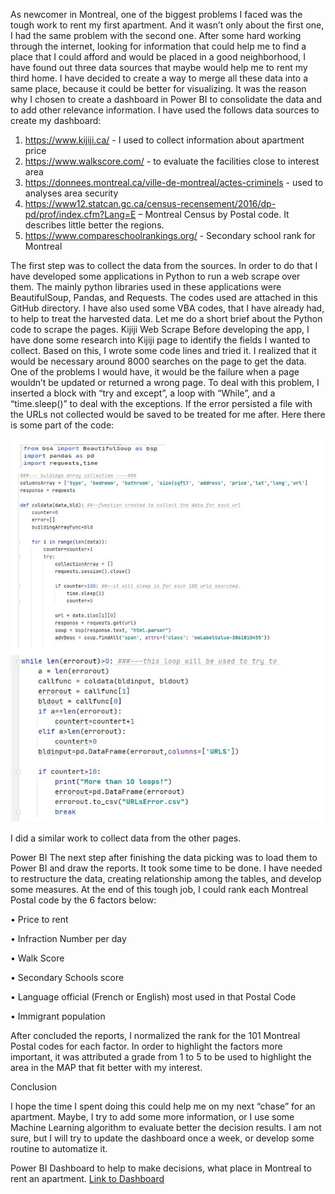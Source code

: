As newcomer in Montreal, one of the biggest problems I faced was the tough work to rent my first apartment. And it wasn’t only about the first one, I had the same problem with the second one. After some hard working through the internet, looking for information that could help me to find a place that I could afford and would be placed in a good neighborhood, I have found out three data sources that maybe would help me to rent my third home.
I have decided to create a way to merge all these data into a same place, because it could be better for visualizing. It was the reason why I chosen to create a dashboard in Power BI to consolidate the data and to add other relevance information. I have used the follows data sources to create my dashboard:
1.	https://www.kijiji.ca/ - I used to collect information about apartment price
2.	https://www.walkscore.com/ - to evaluate the facilities close to interest area
3.	https://donnees.montreal.ca/ville-de-montreal/actes-criminels - used to analyses area security
4.	https://www12.statcan.gc.ca/census-recensement/2016/dp-pd/prof/index.cfm?Lang=E – Montreal Census by Postal code. It describes little better the regions.
5.	https://www.compareschoolrankings.org/ - Secondary school rank for Montreal

The first step was to collect the data from the sources. In order to do that I have developed some applications in Python to run a web scrape over them. The mainly python libraries used in these applications were BeautifulSoup, Pandas, and Requests. The codes used are attached in this GitHub directory.  I have also used some VBA codes, that I have already had, to help to treat the harvested data. Let me do a short brief about the Python code to scrape the pages.
 Kijiji Web Scrape
Before developing the app, I have done some research into Kijiji page to identify the fields I wanted to collect. Based on this, I wrote some code lines and tried it. I realized that it would be necessary around 8000 searches on the page to get the data. One of the problems I would have, it would be the failure when a page wouldn’t be updated or returned a wrong page. To deal with this problem, I inserted a block with “try and except”, a loop with “While”, and a “time.sleep()” to deal with the exceptions. If the error persisted a file with the URLs not collected would be saved to be treated for me after.  Here there is some part of the code:
 
 ![](gitup01.JPG)

 

I did a similar work to collect data from the other pages.

Power BI
The next step after finishing the data picking was to load them to Power BI and draw the reports.  It took some time to be done. I have needed to restructure the data, creating relationship among the tables, and develop some measures. At the end of this tough job, I could rank each Montreal Postal code by the 6 factors below:

•	Price to rent

•	Infraction Number per day

•	Walk Score

•	Secondary Schools score

•	Language official (French or English) most used in that Postal Code

•	Immigrant population


After concluded the reports, I normalized the rank for the 101 Montreal Postal codes for each factor.  In order to highlight the factors more important, it was attributed a grade from 1 to 5 to be used to highlight the area in the MAP that fit better with my interest.  

Conclusion

I hope the time I spent doing this could help me on my next “chase” for an apartment.  Maybe, I try to add some more information, or I use some Machine Learning algorithm to evaluate better the decision results. I am not sure, but I will try to update the dashboard once a week, or develop some routine to automatize it. 


Power BI  Dashboard to help to make decisions, what place in Montreal to rent an apartment.
[Link to Dashboard](https://app.powerbi.com/view?r=eyJrIjoiZDY5NjIyMjctMTRlNi00YmQ4LWEzN2YtZjg4YjIyZmZkNmFjIiwidCI6IjdjZjAxODFkLTg3MDMtNDgyNC1hYjRjLTI1YmIwYzM1YjU2ZSJ9&pageName=ReportSectiond3d1edabe72059509d74)
